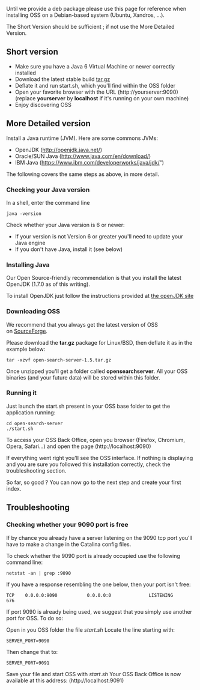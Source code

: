 Until we provide a deb package please use this page for reference when installing OSS on a Debian-based system (Ubuntu, Xandros, ...).

The Short Version should be sufficient ; if not use the More Detailed Version.

## Short version

- Make sure you have a Java 6 Virtual Machine or newer correctly installed
- Download the latest stable build [tar.gz](http://www.open-search-server.com/download/  "Download")
- Deflate it and run start.sh, which you'll find within the OSS folder
- Open your favorite browser with the URL (http://yourserver:9090) (replace **yourserver** by **localhost** if it's running on your own machine)</li>
- Enjoy discovering OSS

## More Detailed version

Install a Java runtime (JVM). Here are some commons JVMs:

- OpenJDK (http://openjdk.java.net/)
- Oracle/SUN Java (http://www.java.com/en/download/)
- IBM Java (https://www.ibm.com/developerworks/java/jdk/")

The following covers the same steps as above, in more detail.

### Checking your Java version ###

In a shell, enter the command line

    java -version

Check whether your Java version is 6 or newer:

- If your version is not Version 6 or greater you'll need to update your Java engine
- If you don't have Java, install it (see below)

### Installing Java

Our Open Source-friendly recommendation is that you install the latest OpenJDK (1.7.0 as of this writing).

To install OpenJDK just follow the instructions provided at [the openJDK site](http://openjdk.java.net/install)

### Downloading OSS

We recommend that you always get the latest version of OSS on [SourceForge](http://www.open-search-server.com/download/ "Download").

Please download the **tar.gz** package for Linux/BSD, then deflate it as in the example below:

    tar -xzvf open-search-server-1.5.tar.gz
    
Once unzipped you'll get a folder called **opensearchserver**. All your OSS binaries (and your future data) will be stored within this folder.

### Running it

Just launch the start.sh present in your OSS base folder to get the application running:

    cd open-search-server
    ./start.sh
    
To access your OSS Back Office, open you browser (Firefox, Chromium, Opera, Safari...) and open the page (http://localhost:9090)

If everything went right you'll see the OSS interface. If nothing is displaying and you are sure you followed this installation correctly, check the troubleshooting section.

So far, so good ? You can now go to the next step and create your first index.

## Troubleshooting

### Checking whether your 9090 port is free

If by chance you already have a server listening on the 9090 tcp port you'll have to make a change in the Catalina config files.

To check whether the 9090 port is already occupied use the following command line:

    netstat -an | grep :9090
   
If you have a response resembling the one below, then your port isn't free:

    TCP    0.0.0.0:9090           0.0.0.0:0              LISTENING       676
    
If port 9090 is already being used, we suggest that you simply use another port for OSS. To do so:

Open in you OSS folder the file *start.sh*
Locate the line starting with:

    SERVER_PORT=9090

Then change that to:

    SERVER_PORT=9091

Save your file and start OSS with *start.sh*
Your OSS Back Office is now available at this address: (http://localhost:9091)

